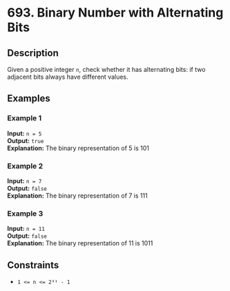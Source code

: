 # 693. Binary Number with Alternating Bits

## Description
Given a positive integer `n`, check whether it has alternating bits: if two adjacent bits always have different values.

## Examples

### Example 1
**Input:** `n = 5`  
**Output:** `true`  
**Explanation:** The binary representation of 5 is 101

### Example 2
**Input:** `n = 7`  
**Output:** `false`  
**Explanation:** The binary representation of 7 is 111

### Example 3
**Input:** `n = 11`  
**Output:** `false`  
**Explanation:** The binary representation of 11 is 1011

## Constraints
- `1 <= n <= 2³¹ - 1`
